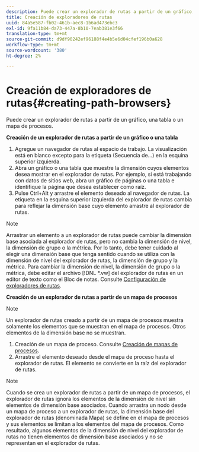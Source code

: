 ```yaml
---
description: Puede crear un explorador de rutas a partir de un gráfico, una tabla o un mapa de procesos.
title: Creación de exploradores de rutas
uuid: 84a5e587-fb02-461b-aec8-1b6ad473ebc3
exl-id: 9fa11b84-da73-447a-8b10-7eab381e3f66
translation-type: tm+mt
source-git-commit: d9df90242ef96188f4e4b5e6d04cfef196b0a628
workflow-type: tm+mt
source-wordcount: '380'
ht-degree: 2%

---
```


# Creación de exploradores de rutas{#creating-path-browsers}

Puede crear un explorador de rutas a partir de un gráfico, una tabla o un mapa de procesos.

**Creación de un explorador de rutas a partir de un gráfico o una tabla**

1. Agregue un navegador de rutas al espacio de trabajo. La visualización está en blanco excepto para la etiqueta (Secuencia de...) en la esquina superior izquierda.
1. Abra un gráfico o una tabla que muestre la dimensión cuyos elementos desea mostrar en el explorador de rutas. Por ejemplo, si está trabajando con datos de sitios web, abra un gráfico de páginas o una tabla e identifique la página que desea establecer como raíz.
1. Pulse Ctrl+Alt y arrastre el elemento deseado al navegador de rutas. La etiqueta en la esquina superior izquierda del explorador de rutas cambia para reflejar la dimensión base cuyo elemento arrastre al explorador de rutas.

>[!NOTE]
>
>Arrastrar un elemento a un explorador de rutas puede cambiar la dimensión base asociada al explorador de rutas, pero no cambia la dimensión de nivel, la dimensión de grupo o la métrica. Por lo tanto, debe tener cuidado al elegir una dimensión base que tenga sentido cuando se utiliza con la dimensión de nivel del explorador de rutas, la dimensión de grupo y la métrica. Para cambiar la dimensión de nivel, la dimensión de grupo o la métrica, debe editar el archivo [!DNL *.vw] del explorador de rutas en un editor de texto como el Bloc de notas. Consulte [Configuración de exploradores de rutas](../../../../home/c-get-started/c-intf-anlys-ftrs/t-config-path-brwsr.md#task-bbb3ddaa140a414f984b697c2b8202a3).

**Creación de un explorador de rutas a partir de un mapa de procesos**

>[!NOTE]
>
>Un explorador de rutas creado a partir de un mapa de procesos muestra solamente los elementos que se muestran en el mapa de procesos. Otros elementos de la dimensión base no se muestran.

1. Creación de un mapa de proceso. Consulte [Creación de mapas de procesos](../../../../home/c-get-started/c-analysis-vis/c-proc-maps/c-create-proc-maps.md#concept-daf5b14dae7a442191611b1b9c1122bf).
1. Arrastre el elemento deseado desde el mapa de proceso hasta el explorador de rutas. El elemento se convierte en la raíz del explorador de rutas.

>[!NOTE]
>
>Cuando se crea un explorador de rutas a partir de un mapa de procesos, el explorador de rutas ignora los elementos de la dimensión de nivel sin elementos de dimensión base asociados. Cuando arrastra un nodo desde un mapa de proceso a un explorador de rutas, la dimensión base del explorador de rutas (denominada Mapa) se define en el mapa de procesos y sus elementos se limitan a los elementos del mapa de procesos. Como resultado, algunos elementos de la dimensión de nivel del explorador de rutas no tienen elementos de dimensión base asociados y no se representan en el explorador de rutas.
